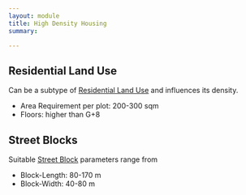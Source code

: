 ```yaml
---
layout: module
title: High Density Housing
summary: 

---
```


## Residential Land Use
Can be a subtype of [Residential Land Use]() and influences its density.

* Area Requirement per plot: 200-300 sqm
* Floors: higher than G+8

## Street Blocks
Suitable [Street Block]() parameters range from

* Block-Length: 80-170 m
* Block-Width: 40-80 m